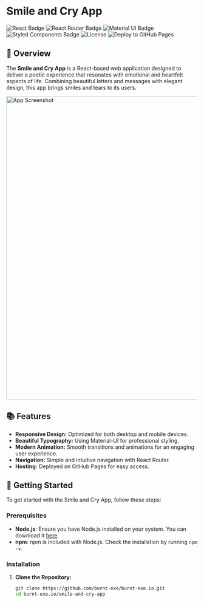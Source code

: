 # Smile and Cry App

![React Badge](https://img.shields.io/badge/React-17.0.2-blue.svg)
![React Router Badge](https://img.shields.io/badge/React%20Router-5.3.4-blue.svg)
![Material UI Badge](https://img.shields.io/badge/Material--UI-4.12.4-blue.svg)
![Styled Components Badge](https://img.shields.io/badge/Styled--Components-5.3.10-db7093.svg)
![License](https://img.shields.io/badge/license-MIT-green.svg)
![Deploy to GitHub Pages](https://img.shields.io/badge/deploy-GitHub%20Pages-blue.svg)

## 🌟 Overview

The **Smile and Cry App** is a React-based web application designed to deliver a poetic experience that resonates with emotional and heartfelt aspects of life. Combining beautiful letters and messages with elegant design, this app brings smiles and tears to its users.

<img src="src/assets/images/screenshot.png" alt="App Screenshot" width="800" />

## 📚 Features

- **Responsive Design:** Optimized for both desktop and mobile devices.
- **Beautiful Typography:** Using Material-UI for professional styling.
- **Modern Animation:** Smooth transitions and animations for an engaging user experience.
- **Navigation:** Simple and intuitive navigation with React Router.
- **Hosting:** Deployed on GitHub Pages for easy access.

## 🚀 Getting Started

To get started with the Smile and Cry App, follow these steps:

### Prerequisites

- **Node.js**: Ensure you have Node.js installed on your system. You can download it [here](https://nodejs.org/).
- **npm**: npm is included with Node.js. Check the installation by running `npm -v`.

### Installation

1. **Clone the Repository:**

   ```bash
   git clone https://github.com/burnt-exe/burnt-exe.io.git
   cd burnt-exe.io/smile-and-cry-app
